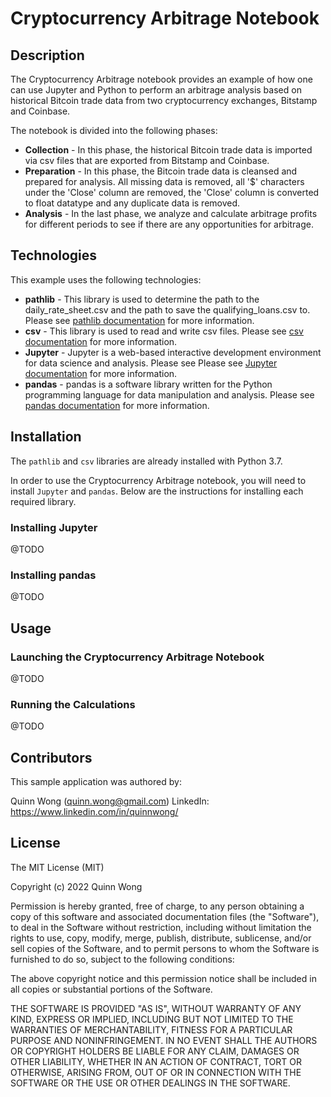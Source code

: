 # Cryptocurrency Arbitrage Notebook
## Description
The Cryptocurrency Arbitrage notebook provides an example of how one can use Jupyter and Python to perform an arbitrage analysis based on historical Bitcoin trade data from two cryptocurrency exchanges, Bitstamp and Coinbase.  

The notebook is divided into the following phases: 

- **Collection** - In this phase, the historical Bitcoin trade data is imported via csv files that are exported from Bitstamp and Coinbase.
- **Preparation** - In this phase, the Bitcoin trade data is cleansed and prepared for analysis.   All missing data is removed, all '$' characters under the 'Close' column are removed, the 'Close' column is converted to float datatype and any duplicate data is removed.  
- **Analysis** - In the last phase, we analyze and calculate arbitrage profits for different periods to see if there are any opportunities for arbitrage.   

## Technologies
This example uses the following technologies: 

- **pathlib** - This library is used to determine the path to the daily_rate_sheet.csv and the path to save the qualifying_loans.csv to. Please see [pathlib documentation](https://docs.python.org/3/library/pathlib.html) for more information.
- **csv** - This library is used to read and write csv files. Please see [csv documentation](https://docs.python.org/3/library/csv.html) for more information.
- **Jupyter** - Jupyter is a web-based interactive development environment for data science and analysis.   Please see Please see [Jupyter documentation](https://jupyter.org/) for more information.
- **pandas** - pandas is a software library written for the Python programming language for data manipulation and analysis.  Please see [pandas documentation](https://pandas.pydata.org/) for more information.

## Installation
The `pathlib` and `csv` libraries are already installed with Python 3.7.

In order to use the Cryptocurrency Arbitrage notebook, you will need to install `Jupyter` and `pandas`. Below are the instructions for installing each required library.

### Installing Jupyter
@TODO 

### Installing pandas
@TODO 

## Usage
### Launching the Cryptocurrency Arbitrage Notebook
@TODO 

### Running the Calculations
@TODO 

## Contributors
This sample application was authored by:

Quinn Wong (quinn.wong@gmail.com)
LinkedIn: https://www.linkedin.com/in/quinnwong/

## License
The MIT License (MIT)

Copyright (c) 2022 Quinn Wong

Permission is hereby granted, free of charge, to any person obtaining a copy of this software and associated documentation files (the "Software"), to deal in the Software without restriction, including without limitation the rights to use, copy, modify, merge, publish, distribute, sublicense, and/or sell copies of the Software, and to permit persons to whom the Software is furnished to do so, subject to the following conditions:

The above copyright notice and this permission notice shall be included in all copies or substantial portions of the Software.

THE SOFTWARE IS PROVIDED "AS IS", WITHOUT WARRANTY OF ANY KIND, EXPRESS OR IMPLIED, INCLUDING BUT NOT LIMITED TO THE WARRANTIES OF MERCHANTABILITY, FITNESS FOR A PARTICULAR PURPOSE AND NONINFRINGEMENT. IN NO EVENT SHALL THE AUTHORS OR COPYRIGHT HOLDERS BE LIABLE FOR ANY CLAIM, DAMAGES OR OTHER LIABILITY, WHETHER IN AN ACTION OF CONTRACT, TORT OR OTHERWISE, ARISING FROM, OUT OF OR IN CONNECTION WITH THE SOFTWARE OR THE USE OR OTHER DEALINGS IN THE SOFTWARE.
